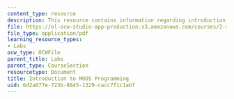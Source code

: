 ```yaml
---
content_type: resource
description: This resource contains information regarding introduction to MOOS programming.
file: https://ol-ocw-studio-app-production.s3.amazonaws.com/courses/2-s998-marine-autonomy-sensing-and-communications-spring-2012/6d2a677e723b88451329cacc7f1c1abf_MIT2_S998S12_Lab04.pdf
file_type: application/pdf
learning_resource_types:
- Labs
ocw_type: OCWFile
parent_title: Labs
parent_type: CourseSection
resourcetype: Document
title: Introduction to MOOS Programming
uid: 6d2a677e-723b-8845-1329-cacc7f1c1abf
---
```

